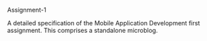 Assignment-1 

A detailed specification of the Mobile Application Development first assignment. This comprises a standalone microblog.